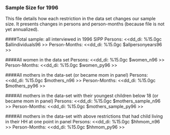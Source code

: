 ### Sample Size for 1996


This file details how each restriction in the data set changes our sample size. It presents changes in persons and person-months (because file is not yet annualized).

####Total sample: all interviewed in 1996 SIPP
Persons: <<dd_di: %15.0gc $allindividuals96 >>
Person-Months: <<dd_di: %15.0gc $allpersonyears96 >>


####All women in the data set
Persons: <<dd_di: %15.0gc $women_n96 >>
Person-Months: <<dd_di: %15.0gc $women_py96 >>

####All mothers in the data-set (or became mom in panel)
Persons: <<dd_di: %15.0gc $mothers_n96 >>
Person-Months: <<dd_di: %15.0gc $mothers_py96 >>

####All mothers in the data-set with their youngest children below 18 (or became mom in panel)
Persons: <<dd_di: %15.0gc $mothers_sample_n96 >>
Person-Months: <<dd_di: %15.0gc $mothers_sample_py96 >>

####All mothers in the data-set with above restrictions that had child living in their HH at one point in panel
Persons: <<dd_di: %15.0gc $hhmom_n96 >>
Person-Months: <<dd_di: %15.0gc $hhmom_py96 >>

